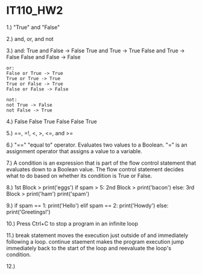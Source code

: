 # IT110_HW2

1.) "True" and "False"

2.) and, or, and not

3.) and:
    True and False -> False
    True and True -> True
    False and True -> False
    False and False -> False
    
    or:
    False or True -> True
    True or True -> True
    True or False -> True
    False or False -> False
    
    not:
    not True -> False
    not False -> True
    
4.) False
  False
  True
  False
  False
  True
  
5.) ==, =!, <, >, <=, and >=

6.) "==" "equal to" operator. Evaluates two values to a Boolean.
  "=" is an assignment operator that assigns a value to a variable.
  
7.) A condition is an expression that is part of the flow control statement that evaluates down to a Boolean value. The flow control statement decides what to do based on whether its condition is True or False.

8.) 1st Block > print('eggs')
                if spam > 5:
    2nd Block >   print('bacon')
                else:
    3rd Block >   print('ham')
                print('spam')

9.) if spam == 1:
      print('Hello')
    elif spam == 2:
      print('Howdy')
    else:
      print('Greetings!')
      
10.) Press Ctrl+C to stop a program in an infinite loop

11.) break statement moves the execution just outside of and immediately following a loop.
    continue staement makes the program execution jump immediately back to the start of the loop and reevaluate the loop's condition.
    
12.) 
